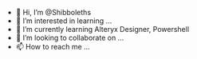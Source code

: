 - 👋 Hi, I’m @Shibboleths
- 👀 I’m interested in learning ...
- 🌱 I’m currently learning Alteryx Designer, Powershell
- 💞️ I’m looking to collaborate on ...
- 📫 How to reach me ...

<!---
Shibboleths/Shibboleths is a ✨ special ✨ repository because its `README.md` (this file) appears on your GitHub profile.
You can click the Preview link to take a look at your changes.
--->

